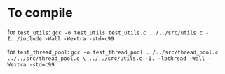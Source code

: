 # To compile 

for `test_utils`: `gcc -o test_utils test_utils.c ../../src/utils.c -I../include -Wall -Wextra -std=c99`

for `test_thread_pool`: `gcc -o test_thread_pool ../../src/thread_pool.c ../../src/thread_pool.c \ ../../src/utils.c -I. -lpthread -Wall -Wextra -std=c99`
 